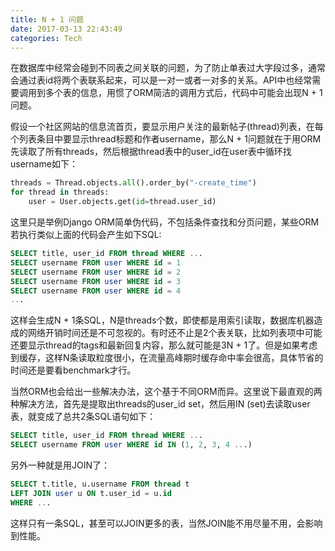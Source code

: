 ```yaml
---
title: N + 1 问题
date: 2017-03-13 22:43:49
categories: Tech
---
```


在数据库中经常会碰到不同表之间关联的问题，为了防止单表过大字段过多，通常会通过表id将两个表联系起来，可以是一对一或者一对多的关系。API中也经常需要调用到多个表的信息，用惯了ORM简洁的调用方式后，代码中可能会出现N + 1问题。

<!-- more -->

假设一个社区网站的信息流首页，要显示用户关注的最新帖子(thread)列表，在每个列表条目中要显示thread标题和作者username，那么N + 1问题就在于用ORM先读取了所有threads，然后根据thread表中的user_id在user表中循环找username如下：

``` Python
threads = Thread.objects.all().order_by("-create_time")
for thread in threads:
	user = User.objects.get(id=thread.user_id)
```

这里只是举例Django ORM简单伪代码，不包括条件查找和分页问题，某些ORM若执行类似上面的代码会产生如下SQL:

```sql
SELECT title, user_id FROM thread WHERE ...
SELECT username FROM user WHERE id = 1
SELECT username FROM user WHERE id = 2
SELECT username FROM user WHERE id = 3
SELECT username FROM user WHERE id = 4
...
```

这样会生成N + 1条SQL，N是threads个数，即使都是用索引读取，数据库机器造成的网络开销时间还是不可忽视的。有时还不止是2个表关联，比如列表项中可能还要显示thread的tags和最新回复内容，那么就可能是3N + 1了。但是如果考虑到缓存，这样N条读取粒度很小，在流量高峰期时缓存命中率会很高，具体节省的时间还是要看benchmark才行。

当然ORM也会给出一些解决办法，这个基于不同ORM而异。这里说下最直观的两种解决方法，首先是提取出threads的user_id set，然后用IN (set)去读取user表，就变成了总共2条SQL语句如下：

``` sql
SELECT title, user_id FROM thread WHERE ...
SELECT username FROM user WHERE id IN (1, 2, 3, 4 ...)
```

另外一种就是用JOIN了：

``` sql
SELECT t.title, u.username FROM thread t
LEFT JOIN user u ON t.user_id = u.id
WHERE ...
```

这样只有一条SQL，甚至可以JOIN更多的表，当然JOIN能不用尽量不用，会影响到性能。